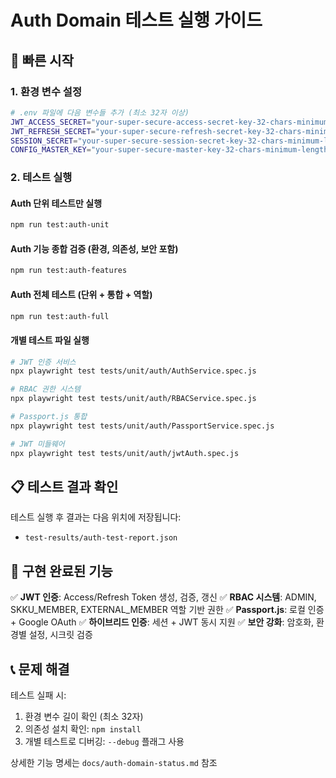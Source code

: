# Auth Domain 테스트 실행 가이드

## 🚀 빠른 시작

### 1. 환경 변수 설정
```bash
# .env 파일에 다음 변수들 추가 (최소 32자 이상)
JWT_ACCESS_SECRET="your-super-secure-access-secret-key-32-chars-minimum-length"
JWT_REFRESH_SECRET="your-super-secure-refresh-secret-key-32-chars-minimum-length"
SESSION_SECRET="your-super-secure-session-secret-key-32-chars-minimum-length"
CONFIG_MASTER_KEY="your-super-secure-master-key-32-chars-minimum-length-required"
```

### 2. 테스트 실행

#### Auth 단위 테스트만 실행
```bash
npm run test:auth-unit
```

#### Auth 기능 종합 검증 (환경, 의존성, 보안 포함)
```bash
npm run test:auth-features
```

#### Auth 전체 테스트 (단위 + 통합 + 역할)
```bash
npm run test:auth-full
```

#### 개별 테스트 파일 실행
```bash
# JWT 인증 서비스
npx playwright test tests/unit/auth/AuthService.spec.js

# RBAC 권한 시스템
npx playwright test tests/unit/auth/RBACService.spec.js

# Passport.js 통합
npx playwright test tests/unit/auth/PassportService.spec.js

# JWT 미들웨어
npx playwright test tests/unit/auth/jwtAuth.spec.js
```

## 📋 테스트 결과 확인

테스트 실행 후 결과는 다음 위치에 저장됩니다:
- `test-results/auth-test-report.json`

## 🔧 구현 완료된 기능

✅ **JWT 인증**: Access/Refresh Token 생성, 검증, 갱신
✅ **RBAC 시스템**: ADMIN, SKKU_MEMBER, EXTERNAL_MEMBER 역할 기반 권한
✅ **Passport.js**: 로컬 인증 + Google OAuth
✅ **하이브리드 인증**: 세션 + JWT 동시 지원
✅ **보안 강화**: 암호화, 환경별 설정, 시크릿 검증

## 📞 문제 해결

테스트 실패 시:
1. 환경 변수 길이 확인 (최소 32자)
2. 의존성 설치 확인: `npm install`
3. 개별 테스트로 디버깅: `--debug` 플래그 사용

상세한 기능 명세는 `docs/auth-domain-status.md` 참조
